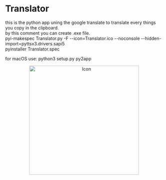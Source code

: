 # Translator
this is the python app uning the google translate to translate every things you copy in the clipboard.<br/>
by this comment you can create .exe file.<br/>
pyi-makespec Translator.py -F --icon=Translator.ico --noconsole --hidden-import=pyttsx3.drivers.sapi5<br/>
pyinstaller Translator.spec<br/>

for macOS use: python3 setup.py py2app<br/>

<p align="center">
  <img src="/icons/Translator.ico" width="350" title="Icon">
</p>
